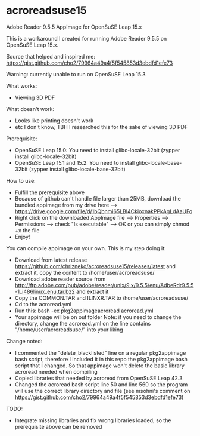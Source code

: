 # acroreadsuse15
Adobe Reader 9.5.5 AppImage for OpenSuSE Leap 15.x

This is a workaround I created for running Adobe Reader 9.5.5 on OpenSuSE Leap 15.x.

Source that helped and inspired me: https://gist.github.com/cho2/79964a49a4f5f545853d3ebdfd1efe73

Warning: currently unable to run on OpenSuSE Leap 15.3

What works:
- Viewing 3D PDF

What doesn't work:
- Looks like printing doesn't work
- etc I don't know, TBH I researched this for the sake of viewing 3D PDF

Prerequisite:
- OpenSuSE Leap 15.0: You need to install glibc-locale-32bit (zypper install glibc-locale-32bit)
- OpenSuSE Leap 15.1 and 15.2: You need to install glibc-locale-base-32bit (zypper install glibc-locale-base-32bit)

How to use:
- Fulfill the prerequisite above
- Because of github can't handle file larger than 25MB, download the bundled appimage from my drive here --> https://drive.google.com/file/d/1bQbnmi65LBI4CkioxnakPPkAgLdAaUFq
- Right click on the downloaded AppImage file --> Properties --> Permissions --> check "Is executable" --> OK
  or you can simply chmod +x the file
- Enjoy!

You can compile appimage on your own. This is my step doing it:
- Download from latest release https://github.com/chrizneko/acroreadsuse15/releases/latest and extract it, copy the content to /home/user/acroreadsuse/
- Download adobe reader source from http://ftp.adobe.com/pub/adobe/reader/unix/9.x/9.5.5/enu/AdbeRdr9.5.5-1_i486linux_enu.tar.bz2 and extract it
- Copy the COMMON.TAR and ILINXR.TAR to /home/user/acroreadsuse/
- Cd to the acroread.yml
- Run this: bash -ex pkg2appimageacroread acroread.yml
- Your appimage will be on out folder
Note: if you need to change the directory, change the acroread.yml on the line contains "/home/user/acroreadsuse/" into your liking

Change noted:
- I commented the "delete_blacklisted" line on a regular pkg2appimage bash script, therefore I included it in this repo the pkg2appimage bash script that I changed. So that appimage won't delete the basic library acroread needed when compiling
- Copied libraries that needed by acroread from OpenSuSE Leap 42.3
- Changed the acroread bash script line 50 and line 560 so the program will use the correct library directory and file (see msohni's comment on https://gist.github.com/cho2/79964a49a4f5f545853d3ebdfd1efe73)

TODO:
- Integrate missing libraries and fix wrong libraries loaded, so the prerequisite above can be removed
